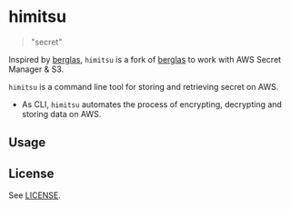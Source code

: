 # himitsu

> "secret"

Inspired by [berglas](), `himitsu` is a fork of [berglas]() to work with AWS Secret Manager & S3.

`himitsu` is a command line tool for storing and retrieving secret on AWS.

- As CLI, `himitsu` automates the process of encrypting, decrypting and storing data on AWS.
## Usage

## License

See [LICENSE](./LICENSE).